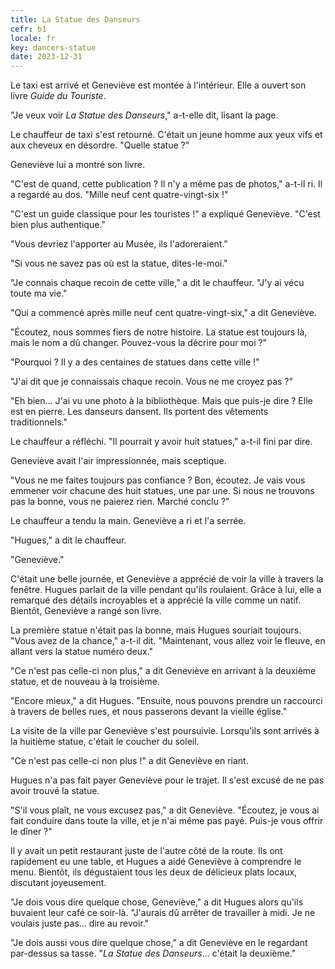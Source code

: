 ```yaml
---
title: La Statue des Danseurs
cefr: b1
locale: fr
key: dancers-statue
date: 2023-12-31
---
```


Le taxi est arrivé et Geneviève est montée à l'intérieur. Elle a ouvert son livre *Guide du Touriste*.

"Je veux voir *La Statue des Danseurs*," a-t-elle dit, lisant la page.

Le chauffeur de taxi s'est retourné. C'était un jeune homme aux yeux vifs et aux cheveux en désordre. "Quelle statue ?"

Geneviève lui a montré son livre.

"C'est de quand, cette publication ? Il n'y a même pas de photos," a-t-il ri. Il a regardé au dos. "Mille neuf cent quatre-vingt-six !"

"C'est un guide classique pour les touristes !" a expliqué Geneviève. "C'est bien plus authentique."

"Vous devriez l'apporter au Musée, ils l'adoreraient."

"Si vous ne savez pas où est la statue, dites-le-moi."

"Je connais chaque recoin de cette ville," a dit le chauffeur. "J'y ai vécu toute ma vie."

"Qui a commencé après mille neuf cent quatre-vingt-six," a dit Geneviève.

"Écoutez, nous sommes fiers de notre histoire. La statue est toujours là, mais le nom a dû changer. Pouvez-vous la décrire pour moi ?"

"Pourquoi ? Il y a des centaines de statues dans cette ville !"

"J'ai dit que je connaissais chaque recoin. Vous ne me croyez pas ?"

"Eh bien... J'ai vu une photo à la bibliothèque. Mais que puis-je dire ? Elle est en pierre. Les danseurs dansent. Ils portent des vêtements traditionnels."

Le chauffeur a réfléchi. "Il pourrait y avoir huit statues," a-t-il fini par dire.

Geneviève avait l'air impressionnée, mais sceptique.

"Vous ne me faites toujours pas confiance ? Bon, écoutez. Je vais vous emmener voir chacune des huit statues, une par une. Si nous ne trouvons pas la bonne, vous ne paierez rien. Marché conclu ?"

Le chauffeur a tendu la main. Geneviève a ri et l'a serrée.

"Hugues," a dit le chauffeur.

"Geneviève."

C'était une belle journée, et Geneviève a apprécié de voir la ville à travers la fenêtre. Hugues parlait de la ville pendant qu'ils roulaient. Grâce à lui, elle a remarqué des détails incroyables et a apprécié la ville comme un natif. Bientôt, Geneviève a rangé son livre.

La première statue n'était pas la bonne, mais Hugues souriait toujours. "Vous avez de la chance," a-t-il dit. "Maintenant, vous allez voir le fleuve, en allant vers la statue numéro deux."

"Ce n'est pas celle-ci non plus," a dit Geneviève en arrivant à la deuxième statue, et de nouveau à la troisième.

"Encore mieux," a dit Hugues. "Ensuite, nous pouvons prendre un raccourci à travers de belles rues, et nous passerons devant la vieille église."

La visite de la ville par Geneviève s'est poursuivie. Lorsqu'ils sont arrivés à la huitième statue, c'était le coucher du soleil.

"Ce n'est pas celle-ci non plus !" a dit Geneviève en riant.

Hugues n'a pas fait payer Geneviève pour le trajet. Il s'est excusé de ne pas avoir trouvé la statue.

"S'il vous plaît, ne vous excusez pas," a dit Geneviève. "Écoutez, je vous ai fait conduire dans toute la ville, et je n'ai même pas payé. Puis-je vous offrir le dîner ?"

Il y avait un petit restaurant juste de l'autre côté de la route. Ils ont rapidement eu une table, et Hugues a aidé Geneviève à comprendre le menu. Bientôt, ils dégustaient tous les deux de délicieux plats locaux, discutant joyeusement.

"Je dois vous dire quelque chose, Geneviève," a dit Hugues alors qu'ils buvaient leur café ce soir-là. "J'aurais dû arrêter de travailler à midi. Je ne voulais juste pas... dire au revoir."

"Je dois aussi vous dire quelque chose," a dit Geneviève en le regardant par-dessus sa tasse. "*La Statue des Danseurs*... c'était la deuxième."